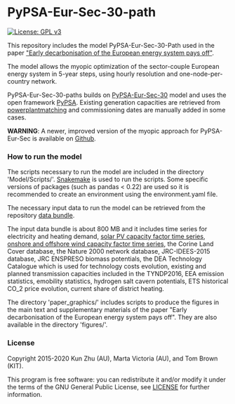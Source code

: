 ﻿# PyPSA-Eur-Sec-30-path

[![License: GPL v3](https://img.shields.io/badge/License-GPLv3-blue.svg)](https://www.gnu.org/licenses/gpl-3.0)

This repository includes the model PyPSA-Eur-Sec-30-Path used in the paper ["Early decarbonisation of the European energy system pays off"](https://arxiv.org/abs/2004.11009).


The model allows the myopic optimization of the sector-couple European energy system in 5-year steps, using hourly resolution and one-node-per-country network. 

PyPSA-Eur-Sec-30-paths builds on [PyPSA-Eur-Sec-30](https://zenodo.org/record/1146666#.Xnh6_HJ7mUk) model and uses the open framework [PyPSA](https://pypsa.org/). Existing generation capacities are retrieved from [powerplantmatching](https://github.com/FRESNA/powerplantmatching) and commissioning dates are manually added in some cases. 

**WARNING**: A newer, improved version of the myopic approach for PyPSA-Eur-Sec is available on [Github](https://github.com/PyPSA/pypsa-eur-sec/releases/tag/v0.2.0).

### How to run the model ###
The scripts necessary to run the model are included in the directory 'Model/Scripts/'. [Snakemake](https://snakemake.readthedocs.io/en/stable/) is used to run the scripts. Some specific versions of packages (such as pandas < 0.22) are used so it is recommended to create an environment using the environment.yaml file. 


The necessary input data to run the model can be retrieved from the repository [data bundle](https://www.dropbox.com/s/73c5o17qfpz082a/data.zip?dl=0).

The input data bundle is about 800 MB and it includes time series for electricity and heating demand, [solar PV capacity factor time series](https://zenodo.org/record/2613651#.XniBkXJ7mUk), [onshore and offshore wind capacity factor time series](https://zenodo.org/record/3253876#.XniBsnJ7mUl), the Corine Land Cover database, the Nature 2000 network database, JRC-IDEES-2015 database, JRC ENSPRESO biomass potentials, the DEA Technology Catalogue which is used for technology costs evolution, existing and planned transmission capacities included in the TYNDP2016, EEA emission statistics, emobility statistics, hydrogen salt cavern potentials, ETS historical CO_2 price evolution, current share of district heating. 

The directory 'paper_graphics/' includes scripts to produce the figures in the main text and supplementary materials of the paper "Early decarbonisation of the European energy system pays off". They are also available in the directory 'figures/'.

### License ###
Copyright 2015-2020 Kun Zhu (AU), Marta Victoria (AU), and Tom Brown (KIT).

This program is free software: you can redistribute it and/or modify it under the terms of the GNU General Public License, see [LICENSE](https://github.com/martavp/pypsa-eur-sec-30-path/blob/master/LICENSE.txt) for further information.
